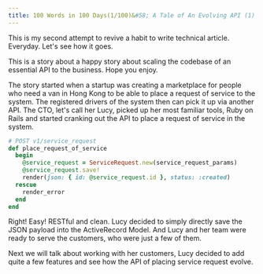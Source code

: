 ```yaml
---
title: 100 Words in 100 Days(1/100)&#58; A Tale of An Evolving API (1)
---
```


This is my second attempt to revive a habit to write technical article. Everyday. Let's see how it goes. 

This is a story about a happy story about scaling the codebase of an essential API to the business. Hope you enjoy.

The story started when a startup was creating a marketplace for people who need a van in Hong Kong to be able to place a request of service to the system. The registered drivers of the system then can pick it up via another API. The CTO, let's call her Lucy, picked up her most familiar tools, Ruby on Rails and started cranking out the API to place a request of service in the system.

```ruby
# POST v1/service_request
def place_request_of_service
  begin
    @service_request = ServiceRequest.new(service_request_params)
    @service_request.save!
    render(json: { id: @service_request.id }, status: :created)
  rescue 
    render_error
  end
end
```

Right! Easy! RESTful and clean. Lucy decided to simply directly save the JSON payload into the ActiveRecord Model. And Lucy and her team were ready to serve the customers, who were just a few of them.

Next we will talk about working with her customers, Lucy decided to add quite a few features and see how the API of placing service request evolve.
